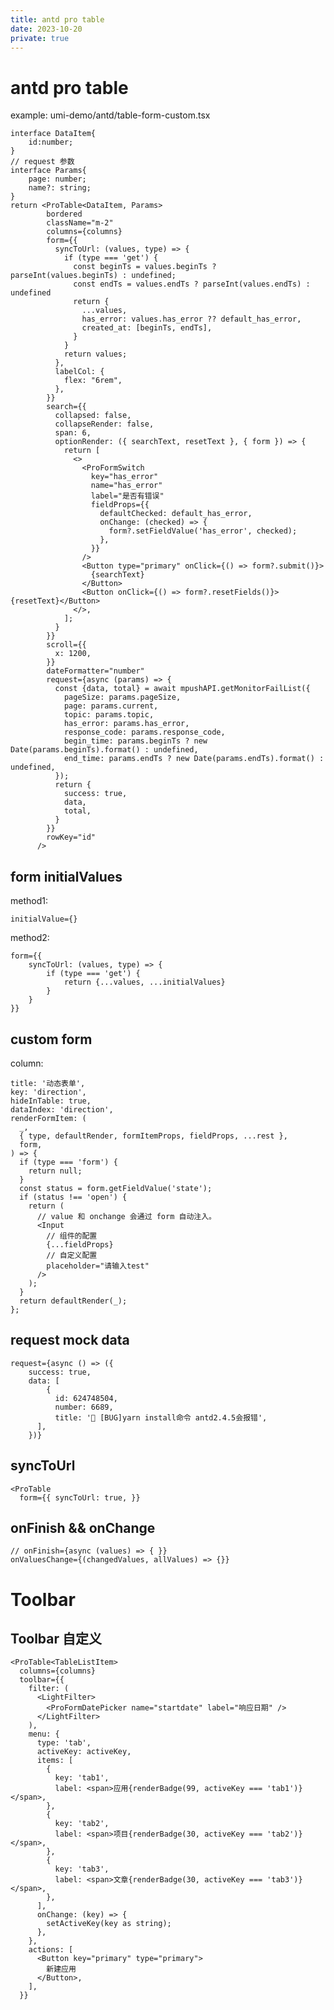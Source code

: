 ```yaml
---
title: antd pro table
date: 2023-10-20
private: true
---
```

# antd pro table
example: umi-demo/antd/table-form-custom.tsx
```
interface DataItem{
    id:number;
}
// request 参数
interface Params{
    page: number;
    name?: string;
}
return <ProTable<DataItem, Params>
        bordered
        className="m-2"
        columns={columns}
        form={{
          syncToUrl: (values, type) => {
            if (type === 'get') {
              const beginTs = values.beginTs ? parseInt(values.beginTs) : undefined;
              const endTs = values.endTs ? parseInt(values.endTs) : undefined
              return {
                ...values,
                has_error: values.has_error ?? default_has_error,
                created_at: [beginTs, endTs],
              }
            }
            return values;
          },
          labelCol: {
            flex: "6rem",
          },
        }}
        search={{
          collapsed: false,
          collapseRender: false,
          span: 6,
          optionRender: ({ searchText, resetText }, { form }) => {
            return [
              <>
                <ProFormSwitch
                  key="has_error"
                  name="has_error"
                  label="是否有错误"
                  fieldProps={{
                    defaultChecked: default_has_error,
                    onChange: (checked) => {
                      form?.setFieldValue('has_error', checked);
                    },
                  }}
                />
                <Button type="primary" onClick={() => form?.submit()}>
                  {searchText}
                </Button>
                <Button onClick={() => form?.resetFields()}>{resetText}</Button>
              </>,
            ];
          }
        }}
        scroll={{
          x: 1200,
        }}
        dateFormatter="number"
        request={async (params) => {
          const {data, total} = await mpushAPI.getMonitorFailList({
            pageSize: params.pageSize,
            page: params.current,
            topic: params.topic,
            has_error: params.has_error,
            response_code: params.response_code,
            begin_time: params.beginTs ? new Date(params.beginTs).format() : undefined,
            end_time: params.endTs ? new Date(params.endTs).format() : undefined,
          });
          return {
            success: true,
            data,
            total,
          }
        }}
        rowKey="id"
      />

```

## form initialValues
method1:

    initialValue={}

method2:

    form={{
        syncToUrl: (values, type) => {
            if (type === 'get') {
                return {...values, ...initialValues}
            }
        }
    }}

## custom form
column:

    title: '动态表单',
    key: 'direction',
    hideInTable: true,
    dataIndex: 'direction',
    renderFormItem: (
      _,
      { type, defaultRender, formItemProps, fieldProps, ...rest },
      form,
    ) => {
      if (type === 'form') {
        return null;
      }
      const status = form.getFieldValue('state');
      if (status !== 'open') {
        return (
          // value 和 onchange 会通过 form 自动注入。
          <Input
            // 组件的配置
            {...fieldProps}
            // 自定义配置
            placeholder="请输入test"
          />
        );
      }
      return defaultRender(_);
    };

## request mock data
    request={async () => ({
        success: true,
        data: [
            {
              id: 624748504,
              number: 6689,
              title: '🐛 [BUG]yarn install命令 antd2.4.5会报错',
          ],
        })}

## syncToUrl
    <ProTable
      form={{ syncToUrl: true, }}
## onFinish && onChange

    // onFinish={async (values) => { }}
    onValuesChange={(changedValues, allValues) => {}}
# Toolbar 

## Toolbar 自定义

    <ProTable<TableListItem>
      columns={columns}
      toolbar={{
        filter: (
          <LightFilter>
            <ProFormDatePicker name="startdate" label="响应日期" />
          </LightFilter>
        ),
        menu: {
          type: 'tab',
          activeKey: activeKey,
          items: [
            {
              key: 'tab1',
              label: <span>应用{renderBadge(99, activeKey === 'tab1')}</span>,
            },
            {
              key: 'tab2',
              label: <span>项目{renderBadge(30, activeKey === 'tab2')}</span>,
            },
            {
              key: 'tab3',
              label: <span>文章{renderBadge(30, activeKey === 'tab3')}</span>,
            },
          ],
          onChange: (key) => {
            setActiveKey(key as string);
          },
        },
        actions: [
          <Button key="primary" type="primary">
            新建应用
          </Button>,
        ],
      }}